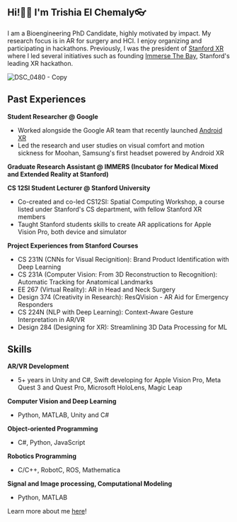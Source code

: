 ## Hi!👋🏻 I'm Trishia El Chemaly👓

I am a Bioengineering PhD Candidate, highly motivated by impact. My research focus is in AR for surgery and HCI. I enjoy organizing and participating in hackathons. Previously, I was the president of [Stanford XR](https://www.stanfordxr.org/about) where I led several initiatives such as founding [Immerse The Bay](https://immersethebay.stanfordxr.org/), Stanford's leading XR hackathon. 

![DSC_0480 - Copy](https://github.com/user-attachments/assets/24b49225-cdb4-4b66-9839-3cf08136425e)

## Past Experiences
**Student Researcher @ Google**
- Worked alongside the Google AR team that recently launched [Android XR](https://blog.google/products/android/android-xr/)
- Led the research and user studies on visual comfort and motion sickness for Moohan, Samsung's first headset powered by Android XR

**Graduate Research Assistant @ IMMERS (Incubator for Medical Mixed and Extended Reality at Stanford)**

**CS 12SI Student Lecturer @ Stanford University**
- Co-created and co-led CS12SI: Spatial Computing Workshop, a course listed under Stanford's CS department, with fellow Stanford XR members
- Taught Stanford students skills to create AR applications for Apple Vision Pro, both device and simulator
  
**Project Experiences from Stanford Courses**
- CS 231N (CNNs for Visual Recignition): Brand Product Identification with Deep Learning
- CS 231A (Computer Vision: From 3D Reconstruction to Recognition): Automatic Tracking for Anatomical Landmarks 
- EE 267 (Virtual Reality): AR in Head and Neck Surgery
- Design 374 (Creativity in Research): ResQVision - AR Aid for Emergency Responders
- CS 224N (NLP with Deep Learning): Context-Aware Gesture Interpretation in AR/VR
- Design 284 (Designing for XR): Streamlining 3D Data Processing for ML 

## Skills
**AR/VR Development** 
- 5+ years in Unity and C#, Swift developing for Apple Vision Pro, Meta Quest 3 and Quest Pro, Microsoft HoloLens, Magic Leap

**Computer Vision and Deep Learning**
- Python, MATLAB, Unity and C#

**Object-oriented Programming**
- C#, Python, JavaScript

**Robotics Programming**
- C/C++, RobotC, ROS, Mathematica

**Signal and Image processing, Computational Modeling**
- Python, MATLAB

Learn more about me [here](https://tchemaly.github.io/)!
